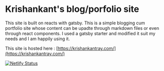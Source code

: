  # Krishankant's blog/porfolio site
 
This site is built on reacts with gatsby. This is a simple blogging cum portfolio site whose content can be upadte through markdown files or even  through react components. 
I used a gatsby starter and modified  it suit my needs and I am happily using it.  

This site is hosted here : [https://krishankantray.com/](https://krishankantray.com/) 

[![Netlify Status](https://api.netlify.com/api/v1/badges/a64edc60-e534-44ae-9dda-4be9cec7d0ed/deploy-status)](https://app.netlify.com/sites/krishankantray/deploys)
